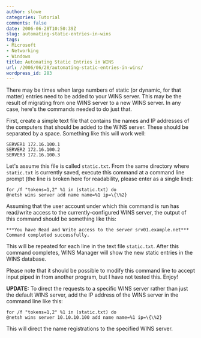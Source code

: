 ```yaml
---
author: slowe
categories: Tutorial
comments: false
date: 2006-06-28T10:50:39Z
slug: automating-static-entries-in-wins
tags:
- Microsoft
- Networking
- Windows
title: Automating Static Entries in WINS
url: /2006/06/28/automating-static-entries-in-wins/
wordpress_id: 283
---
```


There may be times when large numbers of static (or dynamic, for that matter) entries need to be added to your WINS server. This may be the result of migrating from one WINS server to a new WINS server. In any case, here's the commands needed to do just that.

First, create a simple text file that contains the names and IP addresses of the computers that should be added to the WINS server. These should be separated by a space. Something like this will work well:

	SERVER1 172.16.100.1  
	SERVER2 172.16.100.2  
	SERVER3 172.16.100.3

Let's assume this file is called `static.txt`. From the same directory where `static.txt` is currently saved, execute this command at a command line prompt (the line is broken here for readability, please enter as a single line):

```text
for /f "tokens=1,2" %1 in (static.txt) do 
@netsh wins server add name name=%1 ip=\{\%2}
```

Assuming that the user account under which this command is run has read/write access to the currently-configured WINS server, the output of this command should be something like this:

	***You have Read and Write access to the server srv01.example.net***  
	Command completed successfully.

This will be repeated for each line in the text file `static.txt`. After this command completes, WINS Manager will show the new static entries in the WINS database.

Please note that it should be possible to modify this command line to accept input piped in from another program, but I have not tested this. Enjoy!

**UPDATE:** To direct the requests to a specific WINS server rather than just the default WINS server, add the IP address of the WINS server in the command line like this:

```text
for /f "tokens=1,2" %1 in (static.txt) do 
@netsh wins server 10.10.10.100 add name name=%1 ip=\{\%2}
```

This will direct the name registrations to the specified WINS server.
